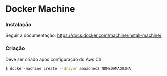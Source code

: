 # Docker Machine

### Instalação

Seguir a documentação: https://docs.docker.com/machine/install-machine/

### Criação

Deve ser criado após configuração do Aws Cli

```zsh
$ docker-machine create --driver amazonec2 NOMEDAMAQUINA
```